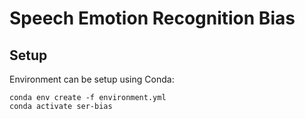 # Speech Emotion Recognition Bias

## Setup
Environment can be setup using Conda:
```
conda env create -f environment.yml
conda activate ser-bias
```
